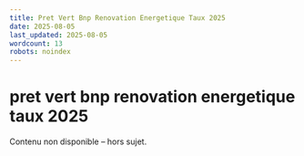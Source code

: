 ```yaml
---
title: Pret Vert Bnp Renovation Energetique Taux 2025
date: 2025-08-05
last_updated: 2025-08-05
wordcount: 13
robots: noindex
---
```


# pret vert bnp renovation energetique taux 2025

Contenu non disponible – hors sujet.